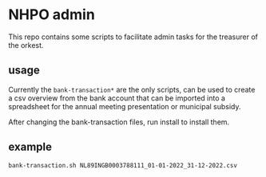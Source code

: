 # NHPO admin

This repo contains some scripts to facilitate admin tasks for the treasurer of
the orkest.

## usage

Currently the `bank-transaction*` are the only scripts, can be used to
create a csv overview from the bank account that can
be imported into a spreadsheet for the annual meeting presentation or
municipal subsidy.

After changing the bank-transaction files, run install to install them.

## example

```bash
bank-transaction.sh NL89INGB0003788111_01-01-2022_31-12-2022.csv
```
